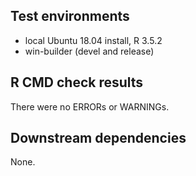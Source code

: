 ## Test environments
* local Ubuntu 18.04 install, R 3.5.2
* win-builder (devel and release)

## R CMD check results
There were no ERRORs or WARNINGs. 

## Downstream dependencies
None.

